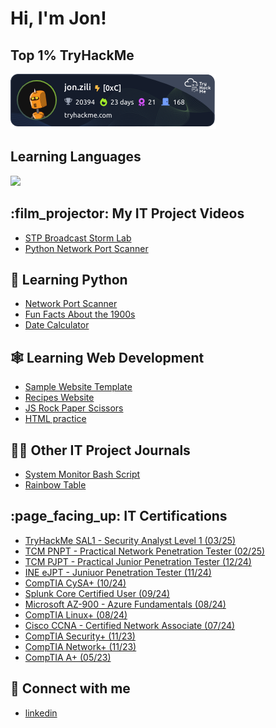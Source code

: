 <h1>Hi, I'm Jon! </h1>

<h2>Top 1% TryHackMe</h2>
<a href="https://tryhackme.com/r/p/jon.zili">
  <img src="https://github.com/jonzilinsky/pictures/blob/main/jon.zili3.png?raw=true">
</a>

<h2>Learning Languages</h2>
<img src="https://github-readme-stats.vercel.app/api/top-langs/?username=jonzilinsky&layout=compact">

<h2>:film_projector: My IT Project Videos</h2>

- [STP Broadcast Storm Lab](https://www.youtube.com/watch?v=SiQXdNe1ZKM)
- [Python Network Port Scanner](https://www.youtube.com/watch?v=LPwil17SHKY)

<h2>🐍 Learning Python</h2>

- [Network Port Scanner](https://github.com/jonzilinsky/python-projects/tree/main/portscanner)
- [Fun Facts About the 1900s](https://github.com/jonzilinsky/python-projects/tree/main/fun_facts_1900s)
- [Date Calculator](https://github.com/jonzilinsky/python-projects/tree/main/datecalc.py)

<h2>🕸️ Learning Web Development</h2>

- [Sample Website Template](https://github.com/jonzilinsky/sample-webpage)
- [Recipes Website](https://github.com/jonzilinsky/odin-recipes)
- [JS Rock Paper Scissors](https://github.com/jonzilinsky/js-rock-paper-scissors)
- [HTML practice](https://github.com/jonzilinsky/html_practice_odin)

<h2>👨‍💻 Other IT Project Journals</h2>

- [System Monitor Bash Script](https://github.com/jonzilinsky/Linux-System-Monitor-Script)
- [Rainbow Table](https://github.com/jonzilinsky/Rainbow-Table)
  
<h2>:page_facing_up: IT Certifications</h2>

 - [TryHackMe SAL1 - Security Analyst Level 1 (03/25)](https://github.com/jonzilinsky/pictures/blob/main/sal1.png?raw=true) <br />
 - [TCM PNPT - Practical Network Penetration Tester (02/25)](https://github.com/jonzilinsky/pictures/blob/main/PNPT.png?raw=true) <br />
 - [TCM PJPT - Practical Junior Penetration Tester (12/24)](https://github.com/jonzilinsky/pictures/blob/main/PJPT.png?raw=true) <br />
 - [INE eJPT - Juniuor Penetration Tester (11/24)](https://github.com/jonzilinsky/pictures/blob/main/ejpt.png?raw=true) <br />
 - [CompTIA CySA+ (10/24)](https://github.com/jonzilinsky/pictures/blob/main/Cysa+.png?raw=true) <br />
 - [Splunk Core Certified User (09/24)](https://github.com/jonzilinsky/pictures/blob/main/Screenshot%20from%202024-10-17%2021-57-34.png?raw=true)  <br />
 - [Microsoft AZ-900 - Azure Fundamentals (08/24)](https://github.com/jonzilinsky/pictures/blob/main/az900.png?raw=true) <br /> 
 - [CompTIA Linux+ (08/24)](https://github.com/jonzilinsky/pictures/blob/main/linux+.png?raw=true) <br />
 - [Cisco CCNA - Certified Network Associate (07/24)](https://github.com/jonzilinsky/pictures/blob/main/ccnacert.png?raw=true) <br />
 - [CompTIA Security+ (11/23)](https://github.com/jonzilinsky/pictures/blob/main/Security+.png?raw=true) <br />
 - [CompTIA Network+ (11/23)](https://github.com/jonzilinsky/pictures/blob/main/Network+.png?raw=true)<br />
 - [CompTIA A+ (05/23)](https://github.com/jonzilinsky/pictures/blob/main/A%2B.png?raw=true)

<h2> 🤳 Connect with me</h2>

 - [linkedin](https://www.linkedin.com/in/jonzilinsky/)


<!--
**jonzilinsky/jonzilinsky** is a ✨ _special_ ✨ repository because its `README.md` (this file) appears on your GitHub profile.

Here are some ideas to get you started:

- 🔭 I’m currently working on ...
- 🌱 I’m currently learning ...
- 👯 I’m looking to collaborate on ...
- 🤔 I’m looking for help with ...
- 💬 Ask me about ...
- 📫 How to reach me: ...
- 😄 Pronouns: ...
- ⚡ Fun fact: ...
-->
